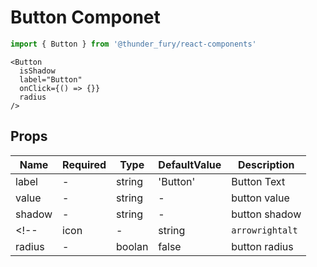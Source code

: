 # Button Componet
```ts
import { Button } from '@thunder_fury/react-components'
```

```tsx
<Button
  isShadow
  label="Button"
  onClick={() => {}}
  radius
/>
```
## Props
|  Name  |  Required  |  Type  | DefaultValue  | Description  |
| ---- | ---- |  ----  |  ----  |  ----  | 
|  label  |  -  |  string  |  'Button'  |  Button Text |
|  value  |  -  |  string  |  -  |  button value |
|  shadow  |  -  |  string  |  -  |  button shadow |
<!-- |  icon  |  -  |  string  |  `arrowrightalt`  | ボタンのicon  | -->
|  radius  |  -  |  boolan  |  false | button radius  |